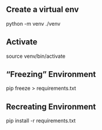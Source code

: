 
## Create a virtual env 

python -m venv ./venv

## Activate
source venv/bin/activate


## “Freezing” Environment

pip freeze > requirements.txt


## Recreating Environment

pip install -r requirements.txt